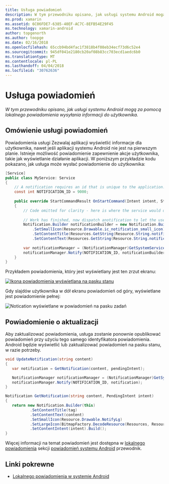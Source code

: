 ```yaml
---
title: Usługa powiadomień
description: W tym przewodniku opisano, jak usługi systemu Android mogą za pomocą lokalnego powiadomienia wysyłania informacji do użytkownika.
ms.prod: xamarin
ms.assetid: 6C06FDE7-6385-40EF-AC7C-8EFB54E29F45
ms.technology: xamarin-android
author: topgenorth
ms.author: toopge
ms.date: 02/16/2018
ms.openlocfilehash: 65ccb94bd4fac1f3818b4f08eb34ecf73d6c52e4
ms.sourcegitcommit: 945df041e2180cb20af08b83cc703ecd1aedc6b0
ms.translationtype: MT
ms.contentlocale: pl-PL
ms.lasthandoff: 04/04/2018
ms.locfileid: "30762636"
---
```

# <a name="service-notifications"></a>Usługa powiadomień

_W tym przewodniku opisano, jak usługi systemu Android mogą za pomocą lokalnego powiadomienia wysyłania informacji do użytkownika._


## <a name="service-notifications-overview"></a>Omówienie usługi powiadomień

Powiadomienia usługi Zezwalaj aplikacji wyświetlić informacje dla użytkownika, nawet jeśli aplikacji systemu Android nie jest na pierwszym planie. Istnieje możliwość powiadomienie zapewnienie akcje użytkownika, takie jak wyświetlanie działanie aplikacji. W poniższym przykładzie kodu pokazano, jak usługa może wysłać powiadomienie do użytkownika:

```csharp
[Service]
public class MyService: Service 
{
    // A notification requires an id that is unique to the application.
    const int NOTIFICATION_ID = 9000;
    
    public override StartCommandResult OnStartCommand(Intent intent, StartCommandFlags flags, int startId)
    {
        // Code omitted for clarity - here is where the service would do something.
    
        // Work has finished, now dispatch anotification to let the user know.
        Notification.Builder notificationBuilder = new Notification.Builder(this)
            .SetSmallIcon(Resource.Drawable.ic_notification_small_icon)
            .SetContentTitle(Resources.GetString(Resource.String.notification_content_title))
            .SetContentText(Resources.GetString(Resource.String.notification_content_text));
        
        var notificationManager = (NotificationManager)GetSystemService(NotificationService);
        notificationManager.Notify(NOTIFICATION_ID, notificationBuilder.Build());
    }
}
```

Przykładem powiadomienia, który jest wyświetlany jest ten zrzut ekranu:

[![Ikona powiadomienia wyświetlana na pasku stanu](service-notifications-images/01-notification-sml.png)](service-notifications-images/01-notification.png#lightbox)

Gdy slajdów użytkownika w dół ekranu powiadomień od góry, wyświetlane jest powiadomienie pełnej:

![Notication wyświetlane w powiadomień na pasku zadań](service-notifications-images/02-fullnotification.png)


## <a name="updating-a-notification"></a>Powiadomienie o aktualizacji

Aby zaktualizować powiadomienia, usługa zostanie ponownie opublikować powiadomień przy użyciu tego samego identyfikatora powiadomienia. Android będzie wyświetlić lub zaktualizować powiadomień na pasku stanu, w razie potrzeby.

```csharp 
void UpdateNotification(string content)
{
   var notification = GetNotification(content, pendingIntent);

   NotificationManager notificationManager = (NotificationManager)GetSystemService(Context.NotificationService);
   notificationManager.Notify(NOTIFICATION_ID, notification);
}

Notification GetNotification(string content, PendingIntent intent)
{
   return new Notification.Builder(this)
           .SetContentTitle(tag)
           .SetContentText(content)
           .SetSmallIcon(Resource.Drawable.NotifyLg)
           .SetLargeIcon(BitmapFactory.DecodeResource(Resources, Resource.Drawable.Icon))
           .SetContentIntent(intent).Build();
}
```

Więcej informacji na temat powiadomień jest dostępna w [lokalnego powiadomienia](~/android/app-fundamentals/notifications/local-notifications.md) sekcji [powiadomień systemu Android](~/android/app-fundamentals/notifications/index.md) przewodnik.


## <a name="related-links"></a>Linki pokrewne

- [Lokalnego powiadomienia w systemie Android](~/android/app-fundamentals/notifications/local-notifications.md)
